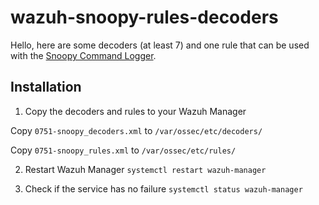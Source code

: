 # wazuh-snoopy-rules-decoders

Hello, here are some decoders (at least 7) and one rule that can be used with the [Snoopy Command Logger](https://github.com/a2o/snoopy).

## Installation

1. Copy the decoders and rules to your Wazuh Manager

Copy `0751-snoopy_decoders.xml` to `/var/ossec/etc/decoders/`

Copy `0751-snoopy_rules.xml` to `/var/ossec/etc/rules/`

2. Restart Wazuh Manager
`systemctl restart wazuh-manager`

3. Check if the service has no failure
`systemctl status wazuh-manager`
